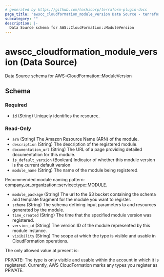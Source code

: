 ```yaml
---
# generated by https://github.com/hashicorp/terraform-plugin-docs
page_title: "awscc_cloudformation_module_version Data Source - terraform-provider-awscc"
subcategory: ""
description: |-
  Data Source schema for AWS::CloudFormation::ModuleVersion
---
```


# awscc_cloudformation_module_version (Data Source)

Data Source schema for AWS::CloudFormation::ModuleVersion



<!-- schema generated by tfplugindocs -->
## Schema

### Required

- `id` (String) Uniquely identifies the resource.

### Read-Only

- `arn` (String) The Amazon Resource Name (ARN) of the module.
- `description` (String) The description of the registered module.
- `documentation_url` (String) The URL of a page providing detailed documentation for this module.
- `is_default_version` (Boolean) Indicator of whether this module version is the current default version
- `module_name` (String) The name of the module being registered.

Recommended module naming pattern: company_or_organization::service::type::MODULE.
- `module_package` (String) The url to the S3 bucket containing the schema and template fragment for the module you want to register.
- `schema` (String) The schema defining input parameters to and resources generated by the module.
- `time_created` (String) The time that the specified module version was registered.
- `version_id` (String) The version ID of the module represented by this module instance.
- `visibility` (String) The scope at which the type is visible and usable in CloudFormation operations.

The only allowed value at present is:

PRIVATE: The type is only visible and usable within the account in which it is registered. Currently, AWS CloudFormation marks any types you register as PRIVATE.
